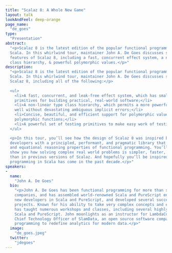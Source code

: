 ```yaml
---
title: "Scalaz 8: A Whole New Game"
layout: talk
lookAndFeel: deep-orange
page_name:
  "de_goes"
type:
  "Presentation"
abstract:
  "<p>Scalaz 8 is the latest edition of the popular functional programming library for 
  Scala. In this whirlwind tour, maintainer John A. De Goes discusses some of the hottest 
  features of Scalaz 8, including a fast, concurrent effect system, a non-linear type 
  class hierarchy, & powerful polymorphic values.</p>"
description:
  "<p>Scalaz 8 is the latest edition of the popular functional programming library for 
  Scala. In this whirlwind tour, maintainer John A. De Goes discusses some of the hottest features of 
  Scalaz 8, including all of the following:</p>
  
  <ul>
    <li>A fast, concurrent, and leak-free effect system, which has small, composable, and powerful 
    primitives for building practical, real-world software;</li>
    <li>A non-linear type class hierarchy, which permits a more powerful hierarchy that infers 
    well without devastating ambiguous implicit errors;</li>
    <li>Concise, beautiful, and efficient support for polymorphic values, which generalizes 
    polymorphic functions;</li>
    <li>A powerful set of testing primitives to make easy work of testing functional code.</li>
  </ul>

  <p>In this tour, you’ll see how the design of Scalaz 8 was inspired by a desire to provide Scala 
  developers with a principled, performant, and pragmatic library that never sacrifices the safety 
  and equational reasoning properties of functional programming. You’ll see live code snippets that 
  show you how solving complex real world problems is simpler, faster, safer, and more reasonable 
  than in previous versions of Scalaz. And hopefully you’ll be inspired at just how far functional 
  programming in Scala has come in the past decade.</p>"
speakers:
-
  name:
    "John A. De Goes"
  bio:
    "<p>John A. De Goes has been functional programming for more than seven years at multiple 
    companies, and has assembled world-renowned Scala and PureScript engineering teams, trained 
    new developers in Scala and PureScript, and developed several successful open source FP 
    projects. Known for his ability to take very complex concepts and explain them simply, John 
    has taught numerous workshops and classes, including several highly-regarded workshops on 
    Scala and PureScript. John moonlights as an instructor for LambdaConf, but his primary job is 
    Chief Technology Officer of SlamData, an open source software company using pure functional 
    programming to redefine analytics for modern data.</p>"
  image:
    "de_goes.jpeg"
  twitter:
    "jdegoes"
---
```

